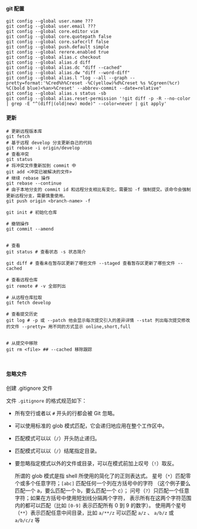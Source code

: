 #### git 配置

```shell
git config --global user.name ???
git config --global user.email ???
git config --global core.editor vim
git config --global core.quotepath false
git config --global core.safecrlf false
git config --global push.default simple
git config --global rerere.enabled true
git config --global alias.c checkout
git config --global alias.d diff
git config --global alias.dc "diff --cached"
git config --global alias.dw "diff --word-diff"
git config --global alias.l "log --all --graph --pretty=format:'%Cred%h%Creset -%C(yellow)%d%Creset %s %Cgreen(%cr) %C(bold blue)<%an>%Creset' --abbrev-commit --date=relative"
git config --global alias.s status -sb
git config --global alias.reset-permission '!git diff -p -R --no-color | grep -E "^(diff|(old|new) mode)" --color=never | git apply'
```

#### 更新

```shell
# 更新远程版本库
git fetch
# 基于远程 develop 分支更新自己的代码
git rebase -i origin/develop
# 查看冲突
git status
# 将冲突文件重新加到 commit 中
git add <冲突已被解决的文件>
# 继续 rebase 操作
git rebase --continue
# 由于本地分支的 commit id 和远程分支相比有变化，需要加 -f 强制提交。该命令会强制更新远程分支，需要慎重使用。
git push origin <branch-name> -f
```

```shell
git init # 初始化仓库

# 撤销操作
git commit --amend


# 查看
git status # 查看状态 -s 状态简介 

git diff # 查看未在暂存区更新了哪些文件 --staged 查看暂存区更新了哪些文件 --cached

# 查看远程仓库
git remote # -v 全部列出

# 从远程仓库拉取
git fetch develop

# 查看提交历史
git log # -p 或 --patch 他会显示每次提交引入的差异详情 --stat 列出每次提交修改的文件 --pretty= 用不同的方式显示 online,short,full


# 从提交中移除
git rm <file> ## --cached 移除跟踪



```

#### 忽略文件

创建 .gitignore 文件

文件 `.gitignore` 的格式规范如下：

- 所有空行或者以 `#` 开头的行都会被 Git 忽略。

- 可以使用标准的 glob 模式匹配，它会递归地应用在整个工作区中。

- 匹配模式可以以（`/`）开头防止递归。

- 匹配模式可以以（`/`）结尾指定目录。

- 要忽略指定模式以外的文件或目录，可以在模式前加上叹号（`!`）取反。

  所谓的 glob 模式是指 shell 所使用的简化了的正则表达式。 星号（`*`）匹配零个或多个任意字符；`[abc]` 匹配任何一个列在方括号中的字符 （这个例子要么匹配一个 a，要么匹配一个 b，要么匹配一个 c）； 问号（`?`）只匹配一个任意字符；如果在方括号中使用短划线分隔两个字符， 表示所有在这两个字符范围内的都可以匹配（比如 `[0-9]` 表示匹配所有 0 到 9 的数字）。 使用两个星号（`**`）表示匹配任意中间目录，比如 `a/**/z` 可以匹配 `a/z` 、 `a/b/z` 或 `a/b/c/z` 等 